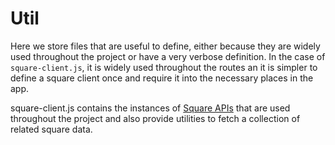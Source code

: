 # Util


Here we store files that are useful to define, either because they are widely used throughout the project or have a very verbose definition. In the case of `square-client.js`, it is widely used throughout the routes an it is simpler to define a square client once and require it into the necessary places in the app.

square-client.js contains the instances of [Square APIs](https://developer.squareup.com/docs/) that are used throughout the project and also provide utilities to fetch a collection of related square data.